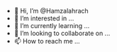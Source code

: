 - 👋 Hi, I’m @Hamzalahrach
- 👀 I’m interested in ...
- 🌱 I’m currently learning ...
- 💞️ I’m looking to collaborate on ...
- 📫 How to reach me ...

<!---
Hamzalahrach/Hamzalahrach is a ✨ special ✨ repository because its `README.md` (this file) appears on your GitHub profile.
You can click the Preview link to take a look at your changes.
--->
